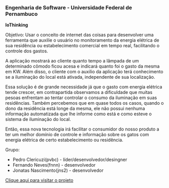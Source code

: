 <h3><b>Engenharia de Software - Universidade Federal de Pernambuco</b></h3>
<p><b>IoThinking</b></p>
<p>Objetivo: Usar o conceito de internet das coisas para desenvolver uma ferramenta que auxilie o usuário no monitoramento da energia elétrica de sua residência ou estabelecimento comercial em tempo real, facilitando o controle dos gastos.
</p>
<p>A aplicação mostrará ao cliente quanto tempo a lâmpada de um determinado cômodo ficou acesa e indicará quanto foi o gasto da mesma em KW.
Além disso, o cliente com o auxilio da aplicação terá conhecimento se a iluminação do local está ativada, independente de sua localização.
</p>
<p>Essa solução é de grande necessidade já que o gasto com energia elétrica tende crescer, em contrapartida observamos a dificuldade que muitas pesoas enfrentam ao tentar controlar
o consumo da iluminação em suas residências. Também percebemos que em quase todos os casos, quando o dono da residência está longe da mesma, 
ele não possui nenhuma informação automatizada que lhe informe como está e como esteve o sistema de iluminação do local.
</p>
<p>Então, essa nova tecnologia irá facilitar o consumidor do nosso produto a ter um melhor domínio de controle e informação sobre os 
gatos com energia elétrica de certo estabelecimento ou residência.
</p>
<p>Grupo:</p>
<ul>
  <li>Pedro Clericuzi(pvbc) - líder/desenvolvedor/desingner</li>
  <li>Fernando Neves(fnnn) - desenvolvedor</li>
  <li>Jonatas Nascimento(jns2) - desenvolvedor</li>
</ul>
<p><a href="http://theiothinking.herokuapp.com/users/sign_in">Clique aqui para visitar o projeto</a>
